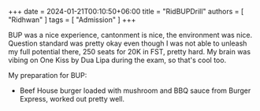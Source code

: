 +++ 
date = 2024-01-21T00:10:50+06:00
title = "RidBUPDrill"
authors = [ "Ridhwan" ]
tags = [ "Admission" ]
+++

BUP was a nice experience, cantonment is nice, the environment was nice. Question standard was pretty okay even though I was not able to unleash my full potential there, 250 seats for 20K in FST, pretty hard. My brain was vibing on One Kiss by Dua Lipa during the exam, so that's cool too.


My preparation for BUP:
- Beef House burger loaded with mushroom and BBQ sauce from Burger Express, worked out pretty well.

